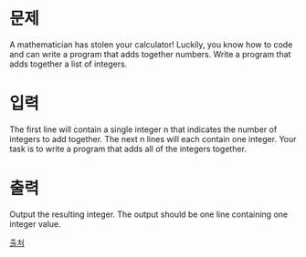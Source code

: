# 문제

A mathematician has stolen your calculator! Luckily, you know how to code and can write a program that adds together numbers. Write a program that adds together a list of integers.

# 입력

The first line will contain a single integer n that indicates the number of integers to add together. The next n lines will each contain one integer. Your task is to write a program that adds all of the integers together.

# 출력

Output the resulting integer. The output should be one line containing one integer value.

[출처](https://www.acmicpc.net/problem/26545)
